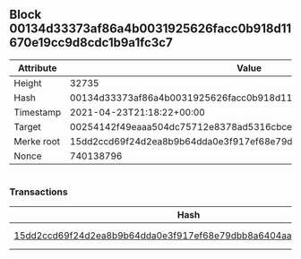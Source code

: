 ## Block 00134d33373af86a4b0031925626facc0b918d11670e19cc9d8cdc1b9a1fc3c7

Attribute | Value
--- | ---
Height | 32735
Hash | 00134d33373af86a4b0031925626facc0b918d11670e19cc9d8cdc1b9a1fc3c7
Timestamp | 2021-04-23T21:18:22+00:00
Target | 00254142f49eaaa504dc75712e8378ad5316cbcead634704b3734b6271167cc4
Merke root | 15dd2ccd69f24d2ea8b9b64dda0e3f917ef68e79dbb8a6404aa9ebb18932616f
Nonce | 740138796

```

```

### Transactions

Hash | Amount
--- | ---
[15dd2ccd69f24d2ea8b9b64dda0e3f917ef68e79dbb8a6404aa9ebb18932616f](15dd2ccd69f24d2ea8b9b64dda0e3f917ef68e79dbb8a6404aa9ebb18932616f.md) | 10.00000000 SKEPTI 
